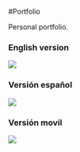 #Portfolio

</h1>Personal portfolio.</h1>


<h3>English version</h3>
<img src="https://user-images.githubusercontent.com/30637656/151653356-940c87a0-249b-4b44-9c19-5907aaa3a3f0.png">


<h3>Versión español</h3>
<img src="https://user-images.githubusercontent.com/30637656/151653372-b90dc01f-c26a-4bb8-9d56-a2fd419f748e.png">

<h3>Versión movil</h3>
<img src="https://user-images.githubusercontent.com/30637656/151654214-6764ad27-14ce-4f2d-9bf9-52659933c6ba.png">
